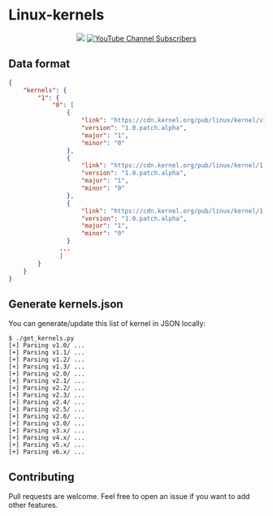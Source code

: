 # Linux-kernels

<p align="center">
    <a href="https://twitter.com/intent/follow?screen_name=podalirius_" title="Follow"><img src="https://img.shields.io/twitter/follow/podalirius_?label=Podalirius&style=social"></a>
    <a href="https://www.youtube.com/channel/UCF_x5O7CSfr82AfNVTKOv_A?sub_confirmation=1" title="Subscribe"><img alt="YouTube Channel Subscribers" src="https://img.shields.io/youtube/channel/subscribers/UCF_x5O7CSfr82AfNVTKOv_A?style=social"></a>
    <br>
</p>

## Data format

```json
{
    "kernels": {
        "1": {
            "0": [
                {
                    "link": "https://cdn.kernel.org/pub/linux/kernel/v1.0/linux-1.0.patch.alpha.bz2",
                    "version": "1.0.patch.alpha",
                    "major": "1",
                    "minor": "0"
                },
                {
                    "link": "https://cdn.kernel.org/pub/linux/kernel/1.0.patch.alphalinux-1.0.patch.alpha.gz",
                    "version": "1.0.patch.alpha",
                    "major": "1",
                    "minor": "0"
                },
                {
                    "link": "https://cdn.kernel.org/pub/linux/kernel/1.0.patch.alphalinux-1.0.patch.alpha.sign",
                    "version": "1.0.patch.alpha",
                    "major": "1",
                    "minor": "0"
                }
              ...
              ]
        }
    }
}
```

## Generate kernels.json

You can generate/update this list of kernel in JSON locally:

```
$ ./get_kernels.py 
[+] Parsing v1.0/ ...
[+] Parsing v1.1/ ...
[+] Parsing v1.2/ ...
[+] Parsing v1.3/ ...
[+] Parsing v2.0/ ...
[+] Parsing v2.1/ ...
[+] Parsing v2.2/ ...
[+] Parsing v2.3/ ...
[+] Parsing v2.4/ ...
[+] Parsing v2.5/ ...
[+] Parsing v2.6/ ...
[+] Parsing v3.0/ ...
[+] Parsing v3.x/ ...
[+] Parsing v4.x/ ...
[+] Parsing v5.x/ ...
[+] Parsing v6.x/ ...
```

## Contributing

Pull requests are welcome. Feel free to open an issue if you want to add other features.
